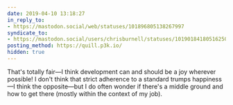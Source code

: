 ```yaml
---
date: 2019-04-10 13:18:27
in_reply_to:
- https://mastodon.social/web/statuses/101896805138267997
syndicate_to:
- https://mastodon.social/users/chrisburnell/statuses/101901841805162504
posting_method: https://quill.p3k.io/
hidden: true
---
```


That's totally fair—I think development can and should be a joy wherever possible! I don't think that strict adherence to a standard trumps happiness—I think the opposite—but I do often wonder if there's a middle ground and how to get there (mostly within the context of my job).

